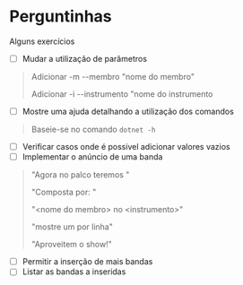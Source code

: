 # Perguntinhas

Alguns exercícios

- [ ] Mudar a utilização de parâmetros
> Adicionar -m --membro "nome do membro"
> 
> Adicionar -i --instrumento "nome do instrumento
- [ ] Mostre uma ajuda detalhando a utilização dos comandos
> Baseie-se no comando `dotnet -h`
- [ ] Verificar casos onde é possivel adicionar valores vazios
- [ ] Implementar o anúncio de uma banda
> "Agora no palco teremos <nome da banda>"
> 
> "Composta por: "
> 
> "&lt;nome do membro&gt; no &lt;instrumento&gt;"
>
> "mostre um por linha"
> 
> "Aproveitem o show!"
- [ ] Permitir a inserção de mais bandas
- [ ] Listar as bandas a inseridas